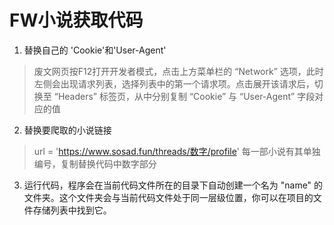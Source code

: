 # FW小说获取代码
1. 替换自己的 'Cookie'和'User-Agent'
> 废文网页按F12打开开发者模式，点击上方菜单栏的 “Network” 选项，此时左侧会出现请求列表，选择列表中的第一个请求项。点击展开该请求后，切换至 “Headers” 标签页，从中分别复制 “Cookie” 与 “User-Agent” 字段对应的值
2. 替换要爬取的小说链接
> url = 'https://www.sosad.fun/threads/数字/profile'
> 每一部小说有其单独编号，复制替换代码中数字部分
3. 运行代码，程序会在当前代码文件所在的目录下自动创建一个名为 "name" 的文件夹。这个文件夹会与当前代码文件处于同一层级位置，你可以在项目的文件存储列表中找到它。
